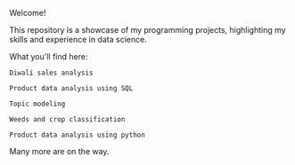 Welcome!

This repository is a showcase of my programming projects, highlighting my skills and experience in data science.

What you'll find here:
    
    Diwali sales analysis
    
    Product data analysis using SQL
    
    Topic modeling
    
    Weeds and crop classification
    
    Product data analysis using python

Many more are on the way.
